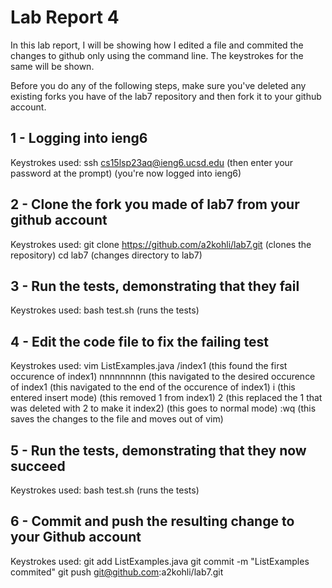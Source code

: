 # Lab Report 4

In this lab report, I will be showing how I edited a file and commited the changes 
to github only using the command line. The keystrokes for the same will be shown.

Before you do any of the following steps, make sure you've deleted any existing forks you
have of the lab7 repository and then fork it to your github account.

## 1 - Logging into ieng6
  Keystrokes used: ssh cs15lsp23aq@ieng6.ucsd.edu<enter> 
  (then enter your password at the prompt) (you're now logged into ieng6)
  
## 2 - Clone the fork you made of lab7 from your github account
  Keystrokes used: git clone https://github.com/a2kohli/lab7.git (clones the repository)
                   cd lab7 (changes directory to lab7)

## 3 - Run the tests, demonstrating that they fail
  Keystrokes used: bash test.sh (runs the tests)
  
## 4 - Edit the code file to fix the failing test
  Keystrokes used: vim ListExamples.java
                   /index1 (this found the first occurence of index1)
                   nnnnnnnnn (this navigated to the desired occurence of index1
                   <right><right><right><right><right><right> (this navigated to the end of the occurence of index1)
                   i (this entered insert mode)
                   <delete> (this removed 1 from index1)
                   2 (this replaced the 1 that was deleted with 2 to make it index2)
                   <esc> (this goes to normal mode)
                   :wq (this saves the changes to the file and moves out of vim)
                     
## 5 - Run the tests, demonstrating that they now succeed
  Keystrokes used: bash test.sh (runs the tests)
                     
## 6 - Commit and push the resulting change to your Github account
  Keystrokes used: git add ListExamples.java
                   git commit -m "ListExamples commited"
                   git push git@github.com:a2kohli/lab7.git
                   
              
                     
